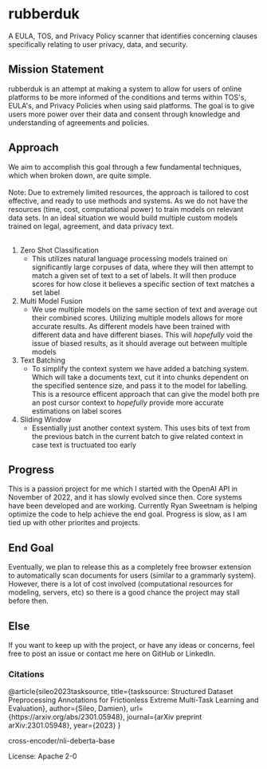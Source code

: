 # rubberduk
A EULA, TOS, and Privacy Policy scanner that identifies concerning clauses specifically relating to user privacy, data, and security.
<h2> Mission Statement </h2>
rubberduk is an attempt at making a system to allow for users of online platforms to be more informed of the conditions and terms within TOS's, EULA's, and Privacy Policies when using said platforms. The goal is to give users more power over their data and consent through knowledge and understanding of agreements and policies.
<h2> Approach </h2>
We aim to accomplish this goal through a few fundamental techniques, which when broken down, are quite simple. 
</br></br>Note: Due to extremely limited resources, the approach is tailored to cost effective, and ready to use methods and systems. As we do not have the resources (time, cost, computational power) to train models on relevant data sets. In an ideal situation we would build multiple custom models trained on legal, agreement, and data privacy text.
</br></br>
<ol> <li>Zero Shot Classification <ul> <li>This utilizes natural language processing models trained on significantly large corpuses of data, where they will then attempt to match a given set of text to a set of labels. It will then produce scores for how close it believes a specific section of text matches a set label</li></ul></li> <li>Multi Model Fusion <ul><li> We use multiple models on the same section of text and average out their combined scores. Utilizing multiple models allows for more accurate results. As different models have been trained with different data and have different biases. This will <i>hopefully</i> void the issue of biased results, as it should average out between multiple models </li></ul></li> <li>Text Batching <ul><li>To simplify the context system we have added a batching system. Which will take a documents text, cut it into chunks dependent on the specified sentence size, and pass it to the model for labelling. This is a resource efficent approach that can give the model both pre an post cursor context to <i>hopefully</i> provide more accurate estimations on label scores</li></ul></li> <li>Sliding Window<ul><li>Essentially just another context system. This uses bits of text from the previous batch in the current batch to give related context in case text is tructuated too early </li></ul></li> </ol>
<h2>Progress</h2>
This is a passion project for me which I started with the OpenAI API in November of 2022, and it has slowly evolved since then. Core systems have been developed and are working. Currently Ryan Sweetnam is helping optimize the code to help achieve the end goal. Progress is slow, as I am tied up with other priorites and projects.
<h2>End Goal</h2>
Eventually, we plan to release this as a completely free browser extension to automatically scan documents for users (similar to a grammarly system). However, there is a lot of cost involved (computational resources for modeling, servers, etc) so there is a good chance the project may stall before then.
<h2>Else</h2>
If you want to keep up with the project, or have any ideas or concerns, feel free to post an issue or contact me here on GitHub or LinkedIn.
<h3>Citations</h3>
@article{sileo2023tasksource,
  title={tasksource: Structured Dataset Preprocessing Annotations for Frictionless Extreme Multi-Task Learning and Evaluation},
  author={Sileo, Damien},
  url= {https://arxiv.org/abs/2301.05948},
  journal={arXiv preprint arXiv:2301.05948},
  year={2023}
}

cross-encoder/nli-deberta-base

License: Apache 2-0
